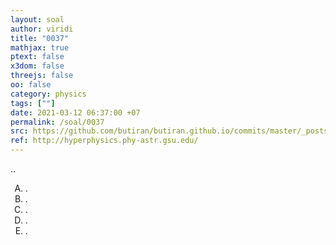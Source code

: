 ```yaml
---
layout: soal
author: viridi
title: "0037"
mathjax: true
ptext: false
x3dom: false
threejs: false
oo: false
category: physics
tags: [""]
date: 2021-03-12 06:37:00 +07
permalink: /soal/0037
src: https://github.com/butiran/butiran.github.io/commits/master/_posts/soal/03/2021-03-12-blank-7.md
ref: http://hyperphysics.phy-astr.gsu.edu/
---
```

..

<ol type="A">
<li>.
<li>.
<li>.
<li>.
<li>.
